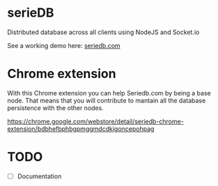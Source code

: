 # serieDB
Distributed database across all clients using NodeJS and Socket.io 

See a working demo here: [seriedb.com](http://seriedb.com)

# Chrome extension
With this Chrome extension you can help Seriedb.com by being a base node. 
That means that you will contribute to mantain all the database persistence with the other nodes.

https://chrome.google.com/webstore/detail/seriedb-chrome-extension/bdbhefbphbgpmggmdcdkjgoncepohpag

# TODO
- [ ] Documentation

